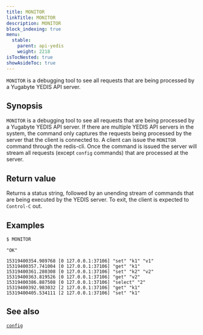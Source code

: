 ```yaml
---
title: MONITOR
linkTitle: MONITOR
description: MONITOR
block_indexing: true
menu:
  stable:
    parent: api-yedis
    weight: 2218
isTocNested: true
showAsideToc: true
---
```

`MONITOR` is a debugging tool to see all requests that are being processed by a Yugabyte YEDIS API server.

## Synopsis

`MONITOR` is a debugging tool to see all requests that are being processed by a Yugabyte YEDIS API server. If there are multiple YEDIS API servers in the system, the command only captures the requests being processed by the server that the client is connected to. A client can issue the `MONITOR` command through the redis-cli. Once the command is issued the server will stream all requests (except `config` commands) that are processed at the server. 

## Return value

Returns a status string, followed by an unending stream of commands that are being executed by the YEDIS server. To exit, the client is expected to `Control-C` out.

## Examples

```sh
$ MONITOR
```

```
"OK"
```

```
15319400354.989768 [0 127.0.0.1:37106] "set" "k1" "v1"
15319400357.741004 [0 127.0.0.1:37106] "get" "k1"
15319400361.280308 [0 127.0.0.1:37106] "set" "k2" "v2"
15319400363.819526 [0 127.0.0.1:37106] "get" "v2"
15319400386.887508 [0 127.0.0.1:37106] "select" "2"
15319400392.983032 [2 127.0.0.1:37106] "get" "k1"
15319400405.534111 [2 127.0.0.1:37106] "set" "k1"
```

## See also

[`config`](../config/)
